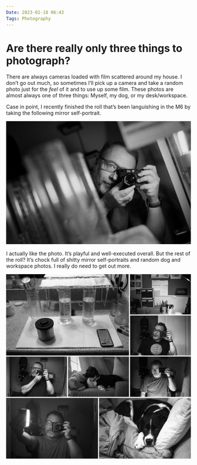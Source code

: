 ```yaml
---
Date: 2023-02-18 06:43
Tags: Photography
---
```


# Are there really only three things to photograph?

There are always cameras loaded with film scattered around my house. I don’t go out much, so sometimes I’ll pick up a camera and take a random photo just for the _feel_ of it and to use up some film. These photos are almost always one of three things: Myself, my dog, or my desk/workspace.

Case in point, I recently finished the roll that’s been languishing in the M6 by taking the following mirror self-portrait.

![Self-portrait in mirror. Leica M6/50mm Summilux/HP5](_selfie.jpg)

I actually like the photo. It’s playful and well-executed overall. But the rest of the roll? It’s chock full of shitty mirror self-portraits and random dog and workspace photos. I really do need to get out more.

![](_photos.jpg)

